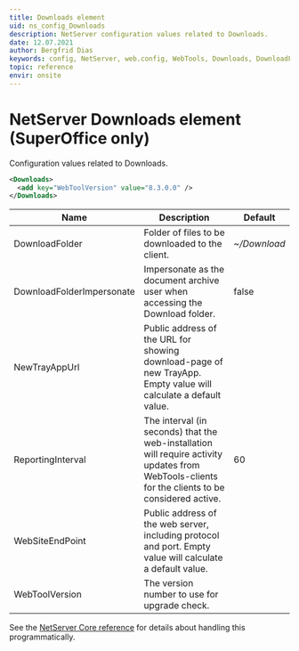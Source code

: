 ```yaml
---
title: Downloads element
uid: ns_config_Downloads
description: NetServer configuration values related to Downloads.
date: 12.07.2021
author: Bergfrid Dias
keywords: config, NetServer, web.config, WebTools, Downloads, DownloadFolder, NewTrayAppUrl, ReportingInterval, WebSiteEndPoint, WebToolVersion
topic: reference
envir: onsite
---
```


# NetServer Downloads element (SuperOffice only)

Configuration values related to Downloads.

```XML
<Downloads>
  <add key="WebToolVersion" value="8.3.0.0" />
</Downloads>
```

| Name | Description | Default |
|---|---|---|
| DownloadFolder | Folder of files to be downloaded to the client. | *~/Download* |
| DownloadFolderImpersonate | Impersonate as the document archive user when accessing the Download folder. | false |
| NewTrayAppUrl | Public address of the URL for showing download-page of new TrayApp. Empty value will calculate a default value. | |
| ReportingInterval | The interval (in seconds) that the web-installation will require activity updates from WebTools-clients for the clients to be considered active. | 60 |
| WebSiteEndPoint | Public address of the web server, including protocol and port. Empty value will calculate a default value. | |
| WebToolVersion | The version number to use for upgrade check. | |

See the [NetServer Core reference][1] for details about handling this programmatically.

<!-- Referenced links -->
[1]: <xref:SuperOffice.Configuration.ConfigFile.Downloads>
